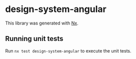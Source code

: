 # design-system-angular

This library was generated with [Nx](https://nx.dev).


## Running unit tests

Run `nx test design-system-angular` to execute the unit tests.

